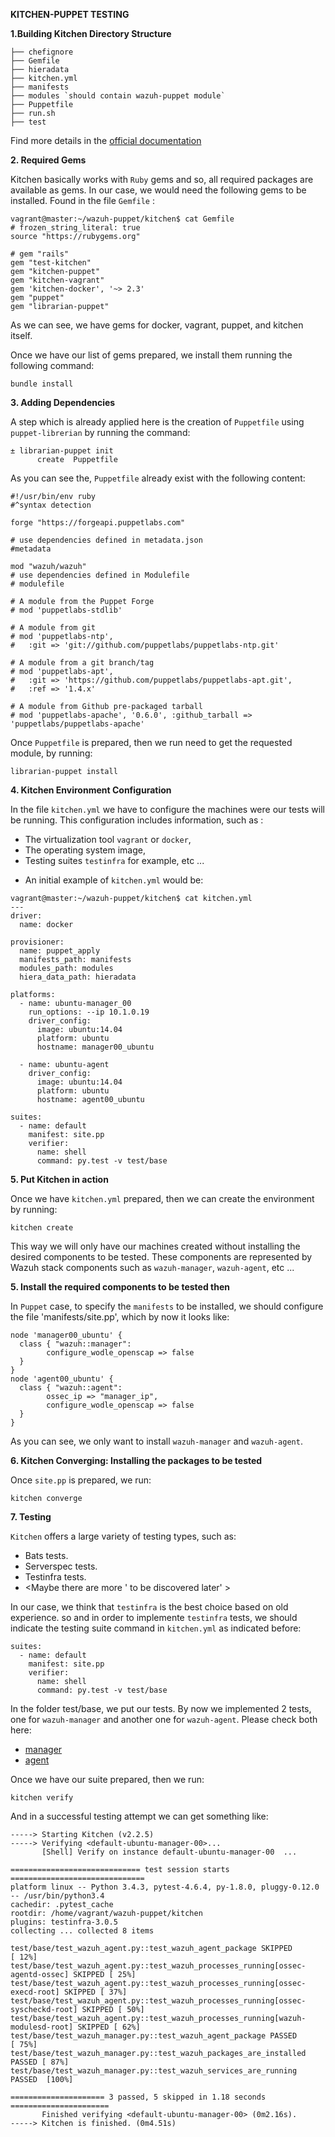 **KITCHEN-PUPPET TESTING**


**1.Building Kitchen Directory Structure**
```
├── chefignore
├── Gemfile
├── hieradata
├── kitchen.yml
├── manifests
├── modules `should contain wazuh-puppet module`
├── Puppetfile
├── run.sh
├── test
```

Find more details in the [official documentation](https://kitchen.ci/)

**2. Required Gems**

Kitchen basically works with `Ruby` gems and so, all required packages are available as gems. In our case, we would need the following gems to be installed. Found in the file `Gemfile` :

```
vagrant@master:~/wazuh-puppet/kitchen$ cat Gemfile
# frozen_string_literal: true
source "https://rubygems.org"

# gem "rails"
gem "test-kitchen"
gem "kitchen-puppet"
gem "kitchen-vagrant"
gem 'kitchen-docker', '~> 2.3'
gem "puppet"
gem "librarian-puppet"
```

As we can see, we have gems for docker, vagrant, puppet, and kitchen itself.

Once we have our list of gems prepared, we install them running the following command:

```
bundle install
```

**3. Adding Dependencies**

A step which is already applied here is the creation of `Puppetfile` using `puppet-librerian` by running the command:

```
± librarian-puppet init
      create  Puppetfile
```

As you can see the, `Puppetfile` already exist with the following content:

```
#!/usr/bin/env ruby
#^syntax detection

forge "https://forgeapi.puppetlabs.com"

# use dependencies defined in metadata.json
#metadata

mod "wazuh/wazuh"
# use dependencies defined in Modulefile
# modulefile

# A module from the Puppet Forge
# mod 'puppetlabs-stdlib'

# A module from git
# mod 'puppetlabs-ntp',
#   :git => 'git://github.com/puppetlabs/puppetlabs-ntp.git'

# A module from a git branch/tag
# mod 'puppetlabs-apt',
#   :git => 'https://github.com/puppetlabs/puppetlabs-apt.git',
#   :ref => '1.4.x'

# A module from Github pre-packaged tarball
# mod 'puppetlabs-apache', '0.6.0', :github_tarball => 'puppetlabs/puppetlabs-apache'
```

Once `Puppetfile` is prepared, then we run need to get the requested module, by running:

 ```
 librarian-puppet install
 ```
 

**4. Kitchen Environment Configuration**

In the file `kitchen.yml` we have to configure the machines were our tests will be running. This configuration includes information, such as : 
* The virtualization tool `vagrant` or `docker`, 
* The operating system image, 
* Testing suites `testinfra` for example, etc ...

- An initial example of `kitchen.yml` would be:

```
vagrant@master:~/wazuh-puppet/kitchen$ cat kitchen.yml
---
driver:
  name: docker

provisioner:
  name: puppet_apply
  manifests_path: manifests
  modules_path: modules
  hiera_data_path: hieradata

platforms:
  - name: ubuntu-manager_00
    run_options: --ip 10.1.0.19
    driver_config:
      image: ubuntu:14.04
      platform: ubuntu
      hostname: manager00_ubuntu

  - name: ubuntu-agent
    driver_config:
      image: ubuntu:14.04
      platform: ubuntu
      hostname: agent00_ubuntu

suites:
  - name: default
    manifest: site.pp
    verifier:
      name: shell
      command: py.test -v test/base
```

**5. Put Kitchen in action** 

Once we have `kitchen.yml` prepared, then we can create the environment by running:

```
kitchen create
```

This way we will only have our machines created without installing the desired components to be tested. These components are represented by Wazuh stack components such as `wazuh-manager`, `wazuh-agent`, etc ...

**5. Install the required components to be tested then**

In `Puppet` case, to specify the `manifests` to be installed, we should configure the file 'manifests/site.pp', which by now it looks like:

```
node 'manager00_ubuntu' {
  class { "wazuh::manager":
        configure_wodle_openscap => false
  }
}
node 'agent00_ubuntu' {
  class { "wazuh::agent":
        ossec_ip => "manager_ip",
        configure_wodle_openscap => false
  }
}
```

As you can see, we only want to install `wazuh-manager` and `wazuh-agent`.


**6. Kitchen Converging: Installing the packages to be tested**

Once `site.pp` is prepared, we run:
```
kitchen converge
```

**7. Testing**

`Kitchen` offers a large variety of testing types, such as:
* Bats tests.
* Serverspec tests.
* Testinfra tests.
* <Maybe there are more ' to be discovered later' >

In our case, we think that `testinfra` is the best choice based on old experience. so and in order to implemente `testinfra` tests, we should indicate the testing suite command in `kitchen.yml` as indicated before:
```
suites:
  - name: default
    manifest: site.pp
    verifier:
      name: shell
      command: py.test -v test/base
```

In the folder test/base, we put our tests. By now we implemented 2 tests, one for `wazuh-manager` and another one for `wazuh-agent`. Please check both here: 
* [manager](https://github.com/wazuh/wazuh-puppet/blob/v3.9.5_7.2.1/kitchen/test/base/test_wazuh_manager.py)
* [agent](https://github.com/wazuh/wazuh-puppet/blob/v3.9.5_7.2.1/kitchen/test/base/test_wazuh_agent.py)

Once we have our suite prepared, then we run:

```
kitchen verify
```

And in a successful testing attempt we can get something like:

```
-----> Starting Kitchen (v2.2.5)
-----> Verifying <default-ubuntu-manager-00>...
       [Shell] Verify on instance default-ubuntu-manager-00  ...

============================= test session starts ==============================
platform linux -- Python 3.4.3, pytest-4.6.4, py-1.8.0, pluggy-0.12.0 -- /usr/bin/python3.4
cachedir: .pytest_cache
rootdir: /home/vagrant/wazuh-puppet/kitchen
plugins: testinfra-3.0.5
collecting ... collected 8 items

test/base/test_wazuh_agent.py::test_wazuh_agent_package SKIPPED          [ 12%]
test/base/test_wazuh_agent.py::test_wazuh_processes_running[ossec-agentd-ossec] SKIPPED [ 25%]
test/base/test_wazuh_agent.py::test_wazuh_processes_running[ossec-execd-root] SKIPPED [ 37%]
test/base/test_wazuh_agent.py::test_wazuh_processes_running[ossec-syscheckd-root] SKIPPED [ 50%]
test/base/test_wazuh_agent.py::test_wazuh_processes_running[wazuh-modulesd-root] SKIPPED [ 62%]
test/base/test_wazuh_manager.py::test_wazuh_agent_package PASSED         [ 75%]
test/base/test_wazuh_manager.py::test_wazuh_packages_are_installed PASSED [ 87%]
test/base/test_wazuh_manager.py::test_wazuh_services_are_running PASSED  [100%]

===================== 3 passed, 5 skipped in 1.18 seconds ======================
       Finished verifying <default-ubuntu-manager-00> (0m2.16s).
-----> Kitchen is finished. (0m4.51s)
```
